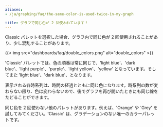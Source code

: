 ```yaml
---
aliases:
- /ja/graphing/faq/the-same-color-is-used-twice-in-my-graph

title: グラフで同じ色が 2 回使われています！
---
```


Classic パレットを選択した場合、グラフ内で同じ色が 2 回使用されることがあり、少し混乱することがあります。

{{< img src="dashboards/faq/double_colors.png" alt="double_colors" >}}

'Classic' パレットでは、色の順番は常に同じで、'light blue'、'dark blue'、'light purple'、'purple'、'light yellow'、'yellow' となっています。そしてまた 'light blue'、'dark blue'、となります。

表示される各時系列は、時間の経過とともに同じ色になります。時系列の数が変わらない限り、色は変わらないので、後でグラフを再び開いたときにも同じ線をたどることができます。

同じ色を 2 回使わない他のパレットがあります。例えば、'Orange' や 'Grey' を試してみてください。'Classic' は、グラデーションのない唯一のカラーパレットです。
